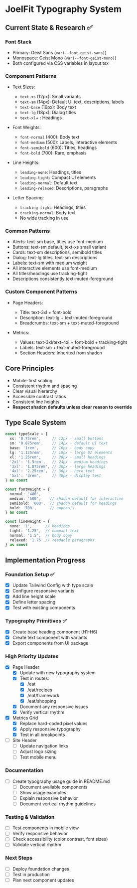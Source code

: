 # JoelFit Typography System

## Current State & Research ✅

### Font Stack
- Primary: Geist Sans (`var(--font-geist-sans)`)
- Monospace: Geist Mono (`var(--font-geist-mono)`)
- Both configured via CSS variables in layout.tsx

### Component Patterns
- Text Sizes:
  - `text-xs` (12px): Small variants
  - `text-sm` (14px): Default UI text, descriptions, labels
  - `text-base` (16px): Body text
  - `text-lg` (18px): Dialog titles
  - `text-xl`+ : Headings

- Font Weights:
  - `font-normal` (400): Body text
  - `font-medium` (500): Labels, interactive elements
  - `font-semibold` (600): Titles, headings
  - `font-bold` (700): Rare, emphasis

- Line Heights:
  - `leading-none`: Headings, titles
  - `leading-tight`: Compact UI elements
  - `leading-normal`: Default text
  - `leading-relaxed`: Descriptions, paragraphs

- Letter Spacing:
  - `tracking-tight`: Headings, titles
  - `tracking-normal`: Body text
  - No wide tracking in use

### Common Patterns
- Alerts: text-sm base, titles use font-medium
- Buttons: text-sm default, text-xs small variant
- Cards: text-sm descriptions, semibold titles
- Dialog: text-lg titles, text-sm descriptions
- Labels: text-sm with medium weight
- All interactive elements use font-medium
- All titles/headings use tracking-tight
- Descriptions consistently text-muted-foreground

### Custom Component Patterns
- Page Headers:
  - Title: text-3xl + font-bold
  - Description: text-lg + text-muted-foreground
  - Breadcrumbs: text-sm + text-muted-foreground

- Metrics:
  - Values: text-3xl/text-4xl + font-bold + tracking-tight
  - Labels: text-sm + text-muted-foreground
  - Section Headers: Inherited from shadcn

## Core Principles
- Mobile-first scaling
- Consistent rhythm and spacing
- Clear visual hierarchy
- Accessible contrast ratios
- Consistent line heights
- **Respect shadcn defaults unless clear reason to override**

## Type Scale System
```typescript
const typeScale = {
  xs: '0.75rem',     // 12px - small buttons
  sm: '0.875rem',    // 14px - default UI text
  base: '1rem',      // 16px - body copy
  lg: '1.125rem',    // 18px - large UI elements
  xl: '1.25rem',     // 20px - small headings
  '2xl': '1.5rem',   // 24px - medium headings
  '3xl': '1.875rem', // 30px - large headings
  '4xl': '2.25rem',  // 36px - hero text
  '5xl': '3rem',     // 48px - display text
} as const

const fontWeight = {
  normal: '400',
  medium: '500',    // shadcn default for interactive
  semibold: '600',  // shadcn default for headings
  bold: '700',      // emphasis
} as const

const lineHeight = {
  none: '1',      // headings
  tight: '1.25',  // compact text
  normal: '1.5',  // body copy
  relaxed: '1.75' // readable paragraphs
} as const
```

## Implementation Progress

### Foundation Setup ✅
- [x] Update Tailwind Config with type scale
- [x] Configure responsive variants
- [x] Add line height scale
- [x] Define letter spacing
- [x] Test with existing components

### Typography Primitives ✅
- [x] Create base heading component (H1-H6)
- [x] Create text component with variants
- [x] Export components from UI package

### High Priority Updates
- [x] Page Header
  - [x] Update with new typography system
  - [x] Test in routes:
    - [x] /eat
    - [x] /eat/recipes
    - [x] /eat/framework
    - [x] /eat/shopping
  - [x] Document any responsive issues
  - [x] Verify vertical rhythm

- [x] Metrics Grid
  - [x] Replace hard-coded pixel values
  - [x] Apply responsive typography
  - [x] Test in all breakpoints

- [ ] Site Header
  - [ ] Update navigation links
  - [ ] Adjust logo sizing
  - [ ] Test mobile menu

### Documentation
- [ ] Create typography usage guide in README.md
  - [ ] Document available components
  - [ ] Show usage examples
  - [ ] Explain responsive behavior
  - [ ] Document vertical rhythm guidelines

### Testing & Validation
- [ ] Test components in mobile view
- [ ] Verify responsive behavior
- [ ] Check accessibility (color contrast, font sizes)
- [ ] Validate vertical rhythm

### Next Steps
- [ ] Deploy foundation changes
- [ ] Test in production
- [ ] Plan next component updates 